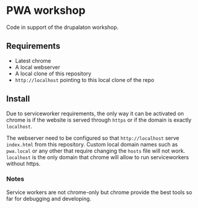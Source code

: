 # PWA workshop
Code in support of the drupalaton workshop. 

## Requirements

* Latest chrome
* A local webserver
* A local clone of this repository
* `http://localhost` pointing to this local clone of the repo

## Install
Due to serviceworker requirements, the only way it can be activated on chrome
is if the website is served through `https` or if the domain is exactly 
  `localhost`. 
 
The webserver need to be configured so that `http://localhost` serve 
`index.html` from this repository. Custom local domain names such as `pwa.local`
or any other that require changing the `hosts` file will not work. `localhost` 
is the only domain that chrome will allow to run serviceworkers without https.


### Notes

Service workers are not chrome-only but chrome provide the best tools so far for
debugging and developing. 
